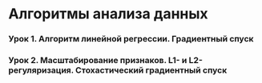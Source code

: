 # Алгоритмы анализа данных
### Урок 1. Алгоритм линейной регрессии. Градиентный спуск
### Урок 2. Масштабирование признаков. L1- и L2-регуляризация. Стохастический градиентный спуск
